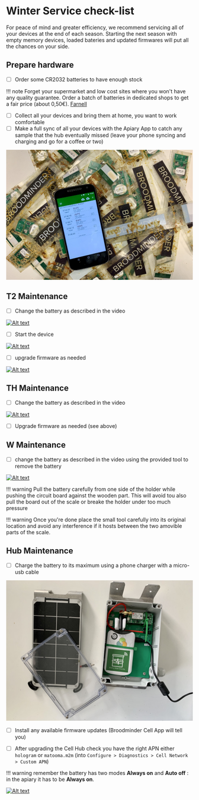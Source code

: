 # Winter Service check-list

For peace of mind and greater efficiency, we recommend servicing all of your devices at the end of each season. 
Starting the next season with empty memory devices, loaded bateries and updated firmwares will put all the chances on your side.


## Prepare hardware


- [ ] Order some CR2032 batteries to have enough stock

!!! note 
    Forget your supermarket and low cost sites where you won't have any quality guarantee. Order a batch of batteries in dedicated shops to get a fair price (about 0,50€).
    [Farnell](https://fr.farnell.com/renata/cr-2032-mfr-1bl/pile-bouton-3v/dp/1823479?st=cr2032)        


- [ ] Collect all your devices and bring them at home, you want to work comfortable
- [ ] Make a full sync of all your devices with the Apiary App to catch any sample that the hub eventually missed  (leave your phone syncing and charging and go for a coffee or two)

![Image sans style](./images/wintersce/sync.jpg)


## T2 Maintenance

- [ ] Change the battery as described in the video

[![Alt text](https://img.youtube.com/vi/alaZtXpn-g4/0.jpg)](https://www.youtube.com/watch?v=alaZtXpn-g4)


- [ ] Start the device

[![Alt text](https://img.youtube.com/vi/tN9xUTq_bSc/0.jpg)](https://www.youtube.com/watch?v=tN9xUTq_bSc)


- [ ] upgrade firmware as needed

[![Alt text](https://img.youtube.com/vi/zK4vYvpur1E/0.jpg)](https://www.youtube.com/watch?v=zK4vYvpur1E)



## TH Maintenance

- [ ] Change the battery as described in the video

[![Alt text](https://img.youtube.com/vi/tJTuL12vjps/0.jpg)](https://www.youtube.com/watch?v=tJTuL12vjps)


-  [ ] Upgrade firmware as needed (see above)



## W Maintenance

- [ ] change the battery as described in the video using the provided tool to remove the battery

[![Alt text](https://img.youtube.com/vi/UBwJP61q2o4/0.jpg)](https://www.youtube.com/watch?v=UBwJP61q2o4)


!!! warning
    Pull the battery carefully from one side of the holder while pushing the circuit board against the wooden part. This will avoid tou also pull the board out of the scale or breake the holder under too much pressure

!!! warning
    Once you're done place the small tool carefully into its original location and avoid any interference if it hosts between the two amovible parts of the scale.

## Hub Maintenance

- [ ] Charge the battery to its maximum using a phone charger with a micro-usb cable

![Image sans style](./images/wintersce/hub.jpg)


- [ ] Install any available firmware updates (Broodminder Cell App will tell you)
- [ ] After upgrading the Cell Hub check you have the right APN either `hologram` or `matooma.m2m` (into `Configure > Diagnostics > Cell Network > Custom APN`)



!!! warning
    remember the battery has two modes **Always on** and **Auto off** : in the apiary it has to be **Always on**.

[![Alt text](https://img.youtube.com/vi/geVp0FDxm3U/0.jpg)](https://www.youtube.com/watch?v=geVp0FDxm3U)




